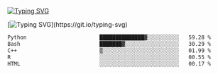 [![Typing SVG](https://readme-typing-svg.demolab.com?font=Fira+Code&duration=1&pause=1000&center=true&vCenter=true&width=435&lines=Ivy+Streeter)](https://git.io/typing-svg)

[![Typing SVG](https://readme-typing-svg.demolab.com?font=Fira+Code&pause=1000&center=true&width=435&lines=Hello%2C+nice+to+meet+you!;I+am+a+researcher+in+biotech.;I+am+interested+in+bioinformatics.;I+am+self-taught+and+love+learning.;Feel+free+to+reach+out!)](https://git.io/typing-svg)
<!--START_SECTION:waka-->

```txt
Python                       ██████████████▓░░░░░░░░░░   59.28 %
Bash                         ███████▓░░░░░░░░░░░░░░░░░   30.29 %
C++                          ▒░░░░░░░░░░░░░░░░░░░░░░░░   01.99 %
R                            ░░░░░░░░░░░░░░░░░░░░░░░░░   00.55 %
HTML                         ░░░░░░░░░░░░░░░░░░░░░░░░░   00.17 %
```

<!--END_SECTION:waka-->
